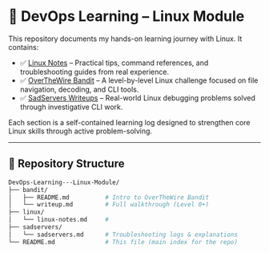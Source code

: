 # 🧪 DevOps Learning – Linux Module

This repository documents my hands-on learning journey with Linux. It contains:
- ✅ [Linux Notes](./Linux/Linux-notes.md) – Practical tips, command references, and troubleshooting guides from real experience.
- ✅ [OverTheWire Bandit](./Bandit/README.md) – A level-by-level Linux challenge focused on file navigation, decoding, and CLI tools.
- ✅ [SadServers Writeups](./Sadservers/Sadservers.md) – Real-world Linux debugging problems solved through investigative CLI work.

Each section is a self-contained learning log designed to strengthen core Linux skills through active problem-solving.

---

## 📂 Repository Structure

```bash
DevOps-Learning---Linux-Module/
├── bandit/
│   ├── README.md          # Intro to OverTheWire Bandit
│   └── writeup.md         # Full walkthrough (Level 0+)
├── linux/
│   └── linux-notes.md     # 
├── sadservers/
│   └── sadservers.md      # Troubleshooting logs & explanations
└── README.md              # This file (main index for the repo)
